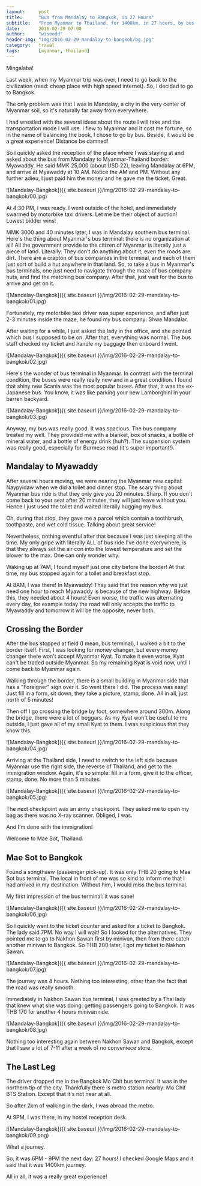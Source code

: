```yaml
---
layout:     post
title:      "Bus from Mandalay to Bangkok, in 27 Hours"
subtitle:   "From Myanmar to Thailand, for 1400km, in 27 hours, by bus and minivan."
date:       2016-02-29 07:00
author:     "wiseodd"
header-img: "img/2016-02-29-mandalay-to-bangkok/bg.jpg"
category:   travel
tags:       [myanmar, thailand]
---
```


Mingalaba!

Last week, when my Myanmar trip was over, I need to go back to the civilization (read: cheap place with high speed internet). So, I decided to go to Bangkok.

The only problem was that I was in Mandalay, a city in the very center of Myanmar soil, so it's naturally far away from everywhere.

I had wrestled with the several ideas about the route I will take and the transportation mode I will use. I flew to Myanmar and it cost me fortune, so in the name of balancing the book, I chose to go by bus. Beside, it would be a great experience! Distance be damned!

So I quickly asked the reception of the place where I was staying at and asked about the bus from Mandalay to Myanmar-Thailand border: Myawaddy. He said MMK 25,000 (about USD 22), leaving Mandalay at 6PM, and arrive at Myawaddy at 10 AM. Notice the AM and PM. Without any further adieu, I just paid him the money and he gave me the ticket. Great.

![Mandalay-Bangkok]({{ site.baseurl }}/img/2016-02-29-mandalay-to-bangkok/00.jpg)

At 4:30 PM, I was ready. I went outside of the hotel, and immediately swarmed by motorbike taxi drivers. Let me be their object of auction! Lowest bidder wins!

MMK 3000 and 40 minutes later, I was in Mandalay southern bus terminal. Here's the thing about Myanmar's bus terminal: there is no organization at all! All the government provide to the citizen of Myanmar is literally just a piece of land. Literally. They don't do anything about it, even the roads are dirt. There are a crapton of bus companies in the terminal, and each of them just sort of build a hut anywhere in that land. So, to take a bus in Myanmar's bus terminals, one just need to navigate through the maze of bus company huts, and find the matching bus company. After that, just wait for the bus to arrive and get on it.

![Mandalay-Bangkok]({{ site.baseurl }}/img/2016-02-29-mandalay-to-bangkok/01.jpg)

Fortunately, my motorbike taxi driver was super experience, and after just 2-3 minutes inside the maze, he found my bus company: Shwe Mandalar.

After waiting for a while, I just asked the lady in the office, and she pointed which bus I supposed to be on. After that, everything was normal. The bus staff checked my ticket and handle my baggage then onboard I went.

![Mandalay-Bangkok]({{ site.baseurl }}/img/2016-02-29-mandalay-to-bangkok/02.jpg)

Here's the wonder of bus terminal in Myanmar. In contrast with the terminal condition, the buses were really really new and in a great condition. I found that shiny new Scania was the most popular buses. After that, it was the ex-Japanese bus. You know, it was like parking your new Lamborghini in your barren backyard.

![Mandalay-Bangkok]({{ site.baseurl }}/img/2016-02-29-mandalay-to-bangkok/03.jpg)

Anyway, my bus was really good. It was spacious. The bus company treated my well. They provided me with a blanket, box of snacks, a bottle of mineral water, and a bottle of energy drink (huh?). The suspension system was really good, especially for Burmese road (it's super important!).

<h2 class="section-heading">Mandalay to Myawaddy</h2>

After several hours moving, we were nearing the Myanmar new capital: Naypyidaw when we did a toilet and dinner stop. The scary thing about Myanmar bus ride is that they only give you 20 minutes. Sharp. If you don't come back to your seat after 20 minutes, they will just leave without you. Hence I just used the toilet and waited literally hugging my bus.

Oh, during that stop, they gave me a parcel which contain a toothbrush, toothpaste, and wet cold tissue. Talking about great service!

Nevertheless, nothing eventful after that because I was just sleeping all the time. My only gripe with literally ALL of bus ride I've done everywhere, is that they always set the air con into the lowest temperature and set the blower to the max. One can only wonder why.

Waking up at 7AM, I found myself just one city before the border! At that time, my bus stopped again for a toilet and breakfast stop.

At 8AM, I was there! In Myawaddy! They said that the reason why we just need one hour to reach Myawaddy is because of the new highway. Before this, they needed about 4 hours! Even worse, the traffic was alternating every day, for example today the road will only accepts the traffic to Myawaddy and tomorrow it will be the opposite, never both.

<h2 class="section-heading">Crossing the Border</h2>

After the bus stopped at field (I mean, bus terminal), I walked a bit to the border itself. First, I was looking for money changer, but every money changer there won't accept Myanmar Kyat. To make it even worse, Kyat can't be traded outside Myanmar. So my remaining Kyat is void now, until I come back to Myanmar again.

Walking through the border, there is a small building in Myanmar side that has a "Foreigner" sign over it. So went there I did. The process was easy! Just fill in a form, sit down, they take a picture, stamp, done. All in all, just north of 5 minutes!

Then off I go crossing the bridge by foot, somewhere around 300m. Along the bridge, there were a lot of beggars. As my Kyat won't be useful to me outside, I just gave all of my small Kyat to them. I was suspicious that they know this.

![Mandalay-Bangkok]({{ site.baseurl }}/img/2016-02-29-mandalay-to-bangkok/04.jpg)

Arriving at the Thailand side, I need to switch to the left side because Myanmar use the right side, the reverse of Thailand, and get to the immigration window. Again, it's so simple: fill in a form, give it to the officer, stamp, done. No more than 5 minutes.

![Mandalay-Bangkok]({{ site.baseurl }}/img/2016-02-29-mandalay-to-bangkok/05.jpg)

The next checkpoint was an army checkpoint. They asked me to open my bag as there was no X-ray scanner. Obliged, I was.

And I'm done with the immigration!

Welcome to Mae Sot, Thailand.

<h2 class="section-heading">Mae Sot to Bangkok</h2>

Found a songthaew (passenger pick-up). It was only THB 20 going to Mae Sot bus terminal. The local in front of me was so kind to inform me that I had arrived in my destination. Without him, I would miss the bus terminal.

My first impression of the bus terminal: it was sane!

![Mandalay-Bangkok]({{ site.baseurl }}/img/2016-02-29-mandalay-to-bangkok/06.jpg)

So I quickly went to the ticket counter and asked for a ticket to Bangkok. The lady said 7PM. No way I will wait! So I looked for the alternatives. They pointed me to go to Nakhon Sawan first by minivan, then from there catch another minivan to Bangkok. So THB 200 later, I got my ticket to Nakhon Sawan.

![Mandalay-Bangkok]({{ site.baseurl }}/img/2016-02-29-mandalay-to-bangkok/07.jpg)

The journey was 4 hours. Nothing too interesting, other than the fact that the road was really smooth.

Immediately in Nakhon Sawan bus terminal, I was greeted by a Thai lady that knew what she was doing: getting passengers going to Bangkok. It was THB 170 for another 4 hours minivan ride.

![Mandalay-Bangkok]({{ site.baseurl }}/img/2016-02-29-mandalay-to-bangkok/08.jpg)

Nothing too interesting again between Nakhon Sawan and Bangkok, except that I saw a lot of 7-11 after a week of no conveniece store.

<h2 class="section-heading">The Last Leg</h2>

The driver dropped me in the Bangkok Mo Chit bus terminal. It was in the northern tip of the city. Thankfully there is metro station nearby: Mo Chit BTS Station. Except that it's not near at all.

So after 2km of walking in the dark, I was abroad the metro.

At 9PM, I was there, in my hostel reception desk.

![Mandalay-Bangkok]({{ site.baseurl }}/img/2016-02-29-mandalay-to-bangkok/09.png)

What a journey.

So, it was 6PM - 9PM the next day: 27 hours! I checked Google Maps and it said that it was 1400km journey.

All in all, it was a really great experience!
